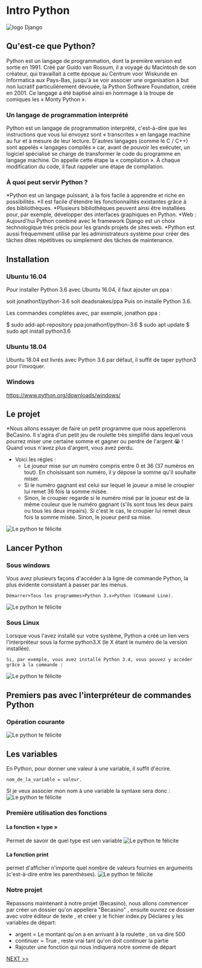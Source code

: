 # Intro Python

![logo Django](../assets/python.png)

## Qu'est-ce que Python? 
Python est un langage de programmation, dont la première version est sortie en 1991. Créé par      Guido van Rossum, il a voyagé du Macintosh de son créateur, qui travaillait à cette époque au      Centrum voor Wiskunde en Informatica aux Pays-Bas, jusqu'à se voir associer une organisation à     but non lucratif particulièrement dévouée, la Python Software Foundation, créée en 2001. Ce        langage a été baptisé ainsi en hommage à la troupe de comiques les « Monty Python ».

### Un langage de programmation interprété
 Python est un langage de programmation interprété, c'est-à-dire que les instructions que vous     lui envoyez sont « transcrites » en langage machine au fur et à mesure de leur lecture.
 D'autres langages (comme le C / C++) sont appelés « langages compilés » car, avant de pouvoir les exécuter, un logiciel spécialisé se charge de transformer le code du programme en langage machine. On appelle cette étape la « compilation ». À chaque modification du code, il faut rappeler une étape de compilation.

### À quoi peut servir Python ?
 *Python est un langage puissant, à la fois facile à apprendre et riche en possibilités.
 *Il est facile d'étendre les fonctionnalités existantes grâce à des bibliothèques.
 *Plusieurs bibliothèques peuvent ainsi être installées pour, par exemple, développer des interfaces graphiques en Python.
*Web : Aujourd'hui Python combiné avec le framework Django est un choix technologique très précis    pour les grands projets de sites web.
*Python est aussi fréquemment utilisé par les administrateurs système pour créer des tâches dites   répétitives ou simplement des tâches de maintenance.

## Installation 

### Ubuntu 16.04
Pour installer Python 3.6 avec Ubuntu 16.04, il faut ajouter un ppa :

soit jonathonf/python-3.6
soit deadsnakes/ppa
Puis on installe Python 3.6.

Les commandes complètes avec, par exemple, jonathon ppa :

$ sudo add-apt-repository ppa:jonathonf/python-3.6
$ sudo apt update
$ sudo apt install python3.6 

### Ubuntu 18.04

Ubuntu 18.04 est livrés avec Python 3.6 par défaut, il suffit de taper python3 pour l'invoquer.

### Windows

https://www.python.org/downloads/windows/



## Le projet 
  *Nous allons essayer de faire un petit programme que nous appellerons BeCasino. Il s'agira d'un petit jeu de roulette très simplifié dans lequel vous pourrez miser une certaine somme et gagner ou perdre de l'argent :sob: ! Quand vous n'avez plus d'argent, vous avez perdu.
  * Voici les régles : 
     - Le joueur mise sur un numéro compris entre 0 et 36 (37 numéros en tout). En choisissant son numéro, il y dépose la somme qu'il souhaite miser.
     - Si le numéro gagnant est celui sur lequel le joueur a misé le croupier lui remet 36 fois la somme misée.
     - Sinon, le croupier regarde si le numéro misé par le joueur est de la même couleur que le  numéro gagnant (s'ils sont tous les deux pairs ou tous les deux impairs). Si c'est le cas, le croupier lui remet deux fois la somme misée. Sinon, le joueur perd sa mise.

![Le python te félicite](../assets/casi.gif)
## Lancer Python
    
### Sous windows

Vous avez plusieurs façons d'accéder à la ligne de commande Python, la plus évidente consistant à passer par les menus.

    Démarrer>Tous les programmes>Python 3.x>Python (Command Line).

![Le python te félicite](../assets/wind.jpg)

### Sous Linux

Lorsque vous l'avez installé sur votre système, Python a créé un lien vers l'interpréteur sous la forme python3.X (le X étant le numéro de la version installée).

    Si, par exemple, vous avez installé Python 3.4, vous pouvez y accéder grâce à la commande :
![Le python te félicite](../assets/capture.png)

## Premiers pas avec l'interpréteur de commandes Python

### Opération courante 

![Le python te félicite](../assets/calcul.png)

## Les variables 
En Python, pour donner une valeur à une variable, il suffit d'écrire. 

    nom_de_la_variable = valeur.

SI je veux associer mon nom à une variable la syntaxe sera donc :
![Le python te félicite](../assets/pierre.png)
### Première utilisation des fonctions
#### La fonction « type »
Permet de savoir de quel type est uen variable
![Le python te félicite](../assets/type.png)

#### La fonction print
 permet d'afficher n'importe quel nombre de valeurs fournies en arguments (c'est-à-dire entre les parenthèses). 
 ![Le python te félicite](../assets/print.png)

### Notre projet
Repassons maintenant à notre projet (Becasino), nous allons commencer par créer un dossier qu'on appellera "Becasino" , ensuite ouvrez ce dossier avec votre éditeur de texte , et créer y le fichier index.py
    Déclares y les variables de départ: 

- argent = Le montant qu'on a en arrivant à la roulette , on va dire 500
- continuer = True , reste vrai tant qu'on doit continuer la partie
- Rajouter une fonction qui nous indiquera notre somme de départ

 <a href="base_python/python2.md">NEXT >> </a>
